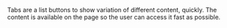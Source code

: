 Tabs are a list buttons to show variation of different content, quickly. The content is available on the page so the user can access it fast as possible.
